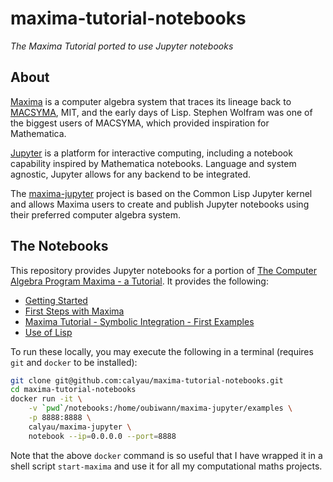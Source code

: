 # maxima-tutorial-notebooks

*The Maxima Tutorial ported to use Jupyter notebooks*

## About

[Maxima](https://en.m.wikipedia.org/wiki/Maxima_(software)) is a computer
algebra system that traces its lineage back to
[MACSYMA](https://en.m.wikipedia.org/wiki/Macsyma), MIT, and the early days of
Lisp. Stephen Wolfram was one of the biggest users of MACSYMA, which provided
inspiration for Mathematica.

[Jupyter](https://en.m.wikipedia.org/wiki/Project_Jupyter) is a platform for
interactive computing, including a notebook capability inspired by Mathematica
notebooks. Language and system agnostic, Jupyter allows for any backend to be
integrated.

The [maxima-jupyter](https://github.com/robert-dodier/maxima-jupyter) project
is based on the Common Lisp Jupyter kernel and allows Maxima users to create
and publish Jupyter notebooks using their preferred computer algebra system.

## The Notebooks

This repository provides Jupyter notebooks for a portion of
[The Computer Algebra Program Maxima - a Tutorial](http://maxima.sourceforge.net/docs/tutorial/en/gaertner-tutorial-revision/Contents.htm).
It provides the following:
* [Getting Started](https://nbviewer.jupyter.org/github/calyau/maxima-tutorial-notebooks/blob/master/notebooks/Getting%20Started.ipynb)
* [First Steps with Maxima](https://nbviewer.jupyter.org/github/calyau/maxima-tutorial-notebooks/blob/master/notebooks/First%20Steps%20with%20Maxima.ipynb)
* [Maxima Tutorial - Symbolic Integration - First Examples](https://nbviewer.jupyter.org/github/calyau/maxima-tutorial-notebooks/blob/master/notebooks/Maxima%20Tutorial%20-%20Symbolic%20Integration%20-%20First%20Examples.ipynb)
* [Use of Lisp](https://nbviewer.jupyter.org/github/calyau/maxima-tutorial-notebooks/blob/master/notebooks/Use%20of%20Lisp.ipynb)

To run these locally, you may execute the following in a terminal (requires
`git` and `docker` to be installed):

```sh
git clone git@github.com:calyau/maxima-tutorial-notebooks.git
cd maxima-tutorial-notebooks
docker run -it \
    -v `pwd`/notebooks:/home/oubiwann/maxima-jupyter/examples \
    -p 8888:8888 \
    calyau/maxima-jupyter \
    notebook --ip=0.0.0.0 --port=8888
```

Note that the above `docker` command is so useful that I have wrapped it in a
shell script `start-maxima` and use it for all my computational maths projects.
